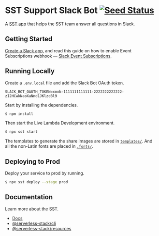 # SST Support Slack Bot [![Seed Status](https://api.seed.run/anomaly/sst-slack-support/stages/prod/build_badge)](https://console.seed.run/anomaly/sst-slack-support)

A [SST app](https://github.com/serverless-stack/serverless-stack) that helps the SST team answer all questions in Slack.

## Getting Started

[Create a Slack app](https://api.slack.com/apps), and read this guide on how to enable Event Subscriptions webhook — [Slack Event Subscriptions](https://api.slack.com/apis/connections/events-api#the-events-api__subscribing-to-event-types).

## Running Locally

Create a `.env.local` file and add the Slack Bot OAuth token.

```
SLACK_BOT_OAUTH_TOKEN=xoxb-1111111111111-2222222222222-zI2HCwkNaoXaNnd1JKlzcBl9
```

Start by installing the dependencies.

``` bash
$ npm install
```

Then start the Live Lambda Development environment.

``` bash
$ npx sst start
```

The templates to generate the share images are stored in [`templates/`](https://github.com/serverless-stack/social-cards/tree/main/templates). And all the non-Latin fonts are placed in [`.fonts/`](https://github.com/serverless-stack/social-cards/tree/main/.fonts).

## Deploying to Prod

Deploy your service to prod by running.

``` bash
$ npx sst deploy --stage prod
```

## Documentation

Learn more about the SST.

- [Docs](https://docs.serverless-stack.com/)
- [@serverless-stack/cli](https://docs.serverless-stack.com/packages/cli)
- [@serverless-stack/resources](https://docs.serverless-stack.com/packages/resources)
